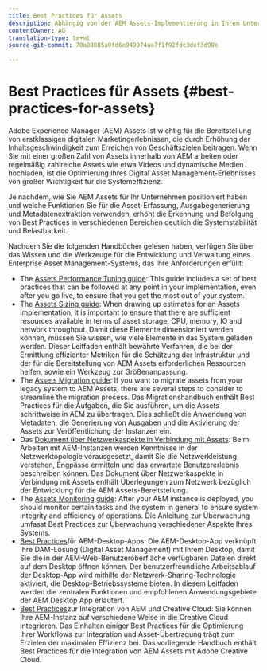 ```yaml
---
title: Best Practices für Assets
description: Abhängig von der AEM Assets-Implementierung in Ihrem Unternehmen und den Funktionen, die Sie für Asset-Aufnahme, Ausgabegenerierung und Metadatenextraktion verwenden, können Sie mit den richtigen Best Practices in verschiedenen Bereichen deutlich die Systemstabilität und -performance steigern.
contentOwner: AG
translation-type: tm+mt
source-git-commit: 70a88085a0fd6e949974aa7f1f92fdc3def3d98e

---
```



# Best Practices für Assets {#best-practices-for-assets}

Adobe Experience Manager (AEM) Assets ist wichtig für die Bereitstellung von erstklassigen digitalen Marketingerlebnissen, die durch Erhöhung der Inhaltsgeschwindigkeit zum Erreichen von Geschäftszielen beitragen. Wenn Sie mit einer großen Zahl von Assets innerhalb von AEM arbeiten oder regelmäßig zahlreiche Assets wie etwa Videos und dynamische Medien hochladen, ist die Optimierung Ihres Digital Asset Management-Erlebnisses von großer Wichtigkeit für die Systemeffizienz.

Je nachdem, wie Sie AEM Assets für Ihr Unternehmen positioniert haben und welche Funktionen Sie für die Asset-Erfassung, Ausgabegenerierung und Metadatenextraktion verwenden, erhöht die Erkennung und Befolgung von Best Practices in verschiedenen Bereichen deutlich die Systemstabilität und Belastbarkeit.

Nachdem Sie die folgenden Handbücher gelesen haben, verfügen Sie über das Wissen und die Werkzeuge für die Entwicklung und Verwaltung eines Enterprise Asset Management-Systems, das Ihre Anforderungen erfüllt:

* The [Assets Performance Tuning guide](/help/assets/performance-tuning-guidelines.md): This guide includes a set of best practices that can be followed at any point in your implementation, even after you go live, to ensure that you get the most out of your system.
* The [Assets Sizing guide](/help/assets/assets-sizing-guide.md): When drawing up estimates for an Assets implementation, it is important to ensure that there are sufficient resources available in terms of asset storage, CPU, memory, IO and network throughput. Damit diese Elemente dimensioniert werden können, müssen Sie wissen, wie viele Elemente in das System geladen werden. Dieser Leitfaden enthält bewährte Verfahren, die bei der Ermittlung effizienter Metriken für die Schätzung der Infrastruktur und der für die Bereitstellung von AEM Assets erforderlichen Ressourcen helfen, sowie ein Werkzeug zur Größenanpassung.
* The [Assets Migration guide](/help/assets/assets-migration-guide.md): If you want to migrate assets from your legacy system to AEM Assets, there are several steps to consider to streamline the migration process. Das Migrationshandbuch enthält Best Practices für die Aufgaben, die Sie ausführen, um die Assets schrittweise in AEM zu übertragen. Dies schließt die Anwendung von Metadaten, die Generierung von Ausgaben und die Aktivierung der Assets zur Veröffentlichung der Instanzen ein.
* Das [Dokument über Netzwerkaspekte in Verbindung mit Assets](/help/assets/assets-network-considerations.md): Beim Arbeiten mit AEM-Instanzen werden Kenntnisse in der Netzwerktopologie vorausgesetzt, damit Sie die Netzwerkleistung verstehen, Engpässe ermitteln und das erwartete Benutzererlebnis beschreiben können. Das Dokument über Netzwerkaspekte in Verbindung mit Assets enthält Überlegungen zum Netzwerk bezüglich der Entwicklung für die AEM Assets-Bereitstellung.
* The [Assets Monitoring guide](/help/assets/assets-monitoring-best-practices.md): After your AEM instance is deployed, you should monitor certain tasks and the system in general to ensure system integrity and efficiency of operations. Die Anleitung zur Überwachung umfasst Best Practices zur Überwachung verschiedener Aspekte Ihres Systems.
* [Best Practices](https://helpx.adobe.com/experience-manager/desktop-app/aem-desktop-app-best-practices.html)für AEM-Desktop-Apps: Die AEM-Desktop-App verknüpft Ihre DAM-Lösung (Digital Asset Management) mit Ihrem Desktop, damit Sie die in der AEM-Web-Benutzeroberfläche verfügbaren Dateien direkt auf dem Desktop öffnen können. Der benutzerfreundliche Arbeitsablauf der Desktop-App wird mithilfe der Netzwerk-Sharing-Technologie aktiviert, die Desktop-Betriebssysteme bieten. In diesem Leitfaden werden die zentralen Funktionen und empfohlenen Anwendungsgebiete der AEM Desktop App erläutert.
* [Best Practices](/help/assets/aem-cc-integration-best-practices.md)zur Integration von AEM und Creative Cloud: Sie können Ihre AEM-Instanz auf verschiedene Weise in die Creative Cloud integrieren. Das Einhalten einiger Best Practices für die Optimierung Ihrer Workflows zur Integration und Asset-Übertragung trägt zum Erzielen der maximalen Effizienz bei. Das vorliegende Handbuch enthält Best Practices für die Integration von AEM Assets mit Adobe Creative Cloud.
